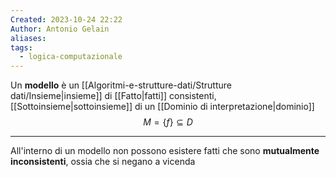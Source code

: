 ```yaml
---
Created: 2023-10-24 22:22
Author: Antonio Gelain
aliases: 
tags:
  - logica-computazionale
---
```


Un **modello** è un [[Algoritmi-e-strutture-dati/Strutture dati/Insieme|insieme]] di [[Fatto|fatti]] consistenti, [[Sottoinsieme|sottoinsieme]] di un [[Dominio di interpretazione|dominio]]
$$M = \{ f \} \subseteq D$$

---

All'interno di un modello non possono esistere fatti che sono **mutualmente inconsistenti**, ossia che si negano a vicenda
